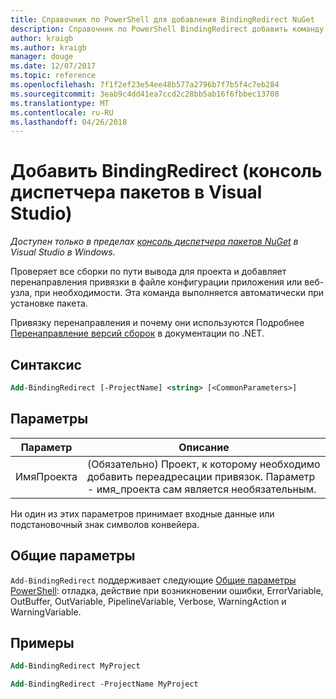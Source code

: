 ```yaml
---
title: Справочник по PowerShell для добавления BindingRedirect NuGet
description: Справочник по PowerShell BindingRedirect добавить команду в консоли диспетчера пакетов NuGet в Visual Studio.
author: kraigb
ms.author: kraigb
manager: douge
ms.date: 12/07/2017
ms.topic: reference
ms.openlocfilehash: 7f1f2ef23e54ee48b577a2796b7f7b5f4c7eb284
ms.sourcegitcommit: 3eab9c4dd41ea7ccd2c28bb5ab16f6fbbec13708
ms.translationtype: MT
ms.contentlocale: ru-RU
ms.lasthandoff: 04/26/2018
---
```

# <a name="add-bindingredirect-package-manager-console-in-visual-studio"></a>Добавить BindingRedirect (консоль диспетчера пакетов в Visual Studio)

*Доступен только в пределах [консоль диспетчера пакетов NuGet](package-manager-console.md) в Visual Studio в Windows.*

Проверяет все сборки по пути вывода для проекта и добавляет перенаправления привязки в файле конфигурации приложения или веб-узла, при необходимости. Эта команда выполняется автоматически при установке пакета.

Привязку перенаправления и почему они используются Подробнее [Перенаправление версий сборок](/dotnet/framework/configure-apps/redirect-assembly-versions) в документации по .NET.

## <a name="syntax"></a>Синтаксис

```ps
Add-BindingRedirect [-ProjectName] <string> [<CommonParameters>]
```

## <a name="parameters"></a>Параметры

| Параметр | Описание |
| --- | --- |
| ИмяПроекта | (Обязательно) Проект, к которому необходимо добавить переадресации привязок. Параметр - имя_проекта сам является необязательным. |

Ни один из этих параметров принимает входные данные или подстановочный знак символов конвейера.

## <a name="common-parameters"></a>Общие параметры

`Add-BindingRedirect` поддерживает следующие [Общие параметры PowerShell](http://go.microsoft.com/fwlink/?LinkID=113216): отладка, действие при возникновении ошибки, ErrorVariable, OutBuffer, OutVariable, PipelineVariable, Verbose, WarningAction и WarningVariable.

## <a name="examples"></a>Примеры

```ps
Add-BindingRedirect MyProject

Add-BindingRedirect -ProjectName MyProject
```